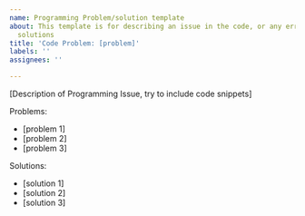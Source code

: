 ```yaml
---
name: Programming Problem/solution template
about: This template is for describing an issue in the code, or any errors, and possible
  solutions
title: 'Code Problem: [problem]'
labels: ''
assignees: ''

---
```


[Description of Programming Issue, try to include code snippets]

Problems:
 - [problem 1]
 - [problem 2]
 - [problem 3]

Solutions:
 - [solution 1]
 - [solution 2]
 - [solution 3]
